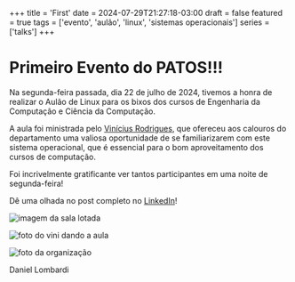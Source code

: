 +++
title = 'First'
date = 2024-07-29T21:27:18-03:00
draft = false
featured = true
tags = ['evento', 'aulão', 'linux', 'sistemas operacionais']
series = ['talks']
+++

# Primeiro Evento do PATOS!!!

Na segunda-feira passada, dia 22 de julho de 2024, tivemos a honra de realizar o
Aulão de Linux para os bixos dos cursos de Engenharia da Computação e Ciência
da Computação.

A aula foi ministrada pelo [Vinícius Rodrigues](https://github.com/ViniRodrig),
que ofereceu aos calouros do departamento uma valiosa oportunidade de se
familiarizarem com este sistema operacional, que é essencial para o bom
aproveitamento dos cursos de computação.

Foi incrivelmente gratificante ver tantos participantes em uma noite de
segunda-feira!

Dê uma olhada no post completo no [LinkedIn](<https://www.linkedin.com/feed/update/urn:li:activity:7221856161757614080/?commentUrn=urn:li:comment:(ugcPost:7221701228613804032,7223495607573708800)&dashCommentUrn=urn:li:fsd_comment:(7223495607573708800,urn:li:ugcPost:7221701228613804032)>)!

![imagem da sala lotada](/first/2.png)

![foto do vini dando a aula](/first/3.jpeg)

![foto da organização](/first/0.png)

Daniel Lombardi
